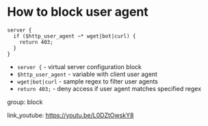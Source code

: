 # How to block user agent

```nginx
server {
  if ($http_user_agent ~* wget|bot|curl) {
    return 403;
  }
}
```

- `server {` - virtual server configuration block
- `$http_user_agent` - variable with client user agent
- `wget|bot|curl` - sample regex to filter user agents
- `return 403;` - deny access if user agent matches specified regex

group: block


link_youtube: https://youtu.be/L0DZtOwskY8
